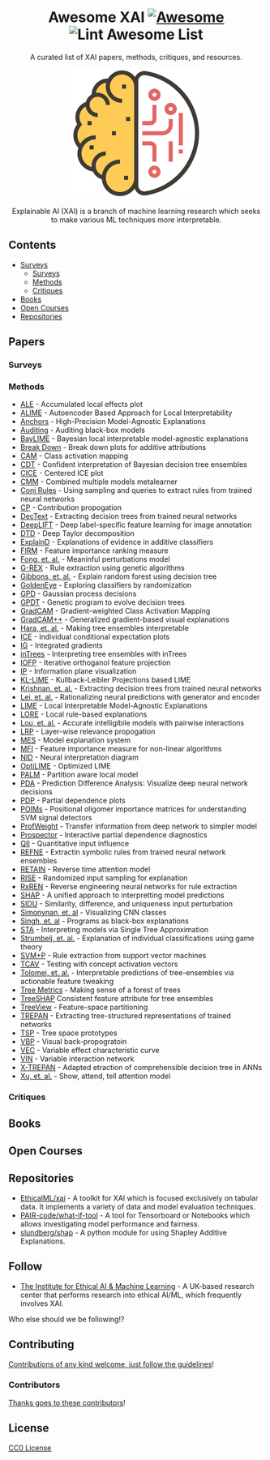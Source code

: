 <div align="center">

<!-- title -->
<!--lint ignore no-dead-urls-->
# Awesome XAI [![Awesome](https://awesome.re/badge.svg)](https://awesome.re) ![Lint Awesome List](https://github.com/altamiracorp/awesome-xai/workflows/Lint%20Awesome%20List/badge.svg)

<!-- subtitle -->
A curated list of XAI papers, methods, critiques, and resources.

<!-- image -->
<img src="https://github.com/altamiracorp/awesome-xai/blob/master/images/icon.png?raw=true" />

<!-- description -->
Explainable AI (XAI) is a branch of machine learning research which seeks to make various 
ML techniques more interpretable.

</div>

<!-- TOC -->

## Contents
- [Surveys](#surveys)
    - [Surveys](#surveys)
    - [Methods](#methods)
    - [Critiques](#critiques)
- [Books](#books)
- [Open Courses](#open-courses)
- [Repositories](#repositories)


<!-- CONTENT -->
## Papers
<!-- - [Apple](https://apple.com) - Apple as a placeholder. -->
### Surveys

### Methods
* [ALE](https://rss.onlinelibrary.wiley.com/doi/abs/10.1111/rssb.12377) - Accumulated local effects plot
* [ALIME](https://link.springer.com/chapter/10.1007/978-3-030-33607-3_49) - Autoencoder Based Approach for Local Interpretability
* [Anchors](https://ojs.aaai.org/index.php/AAAI/article/view/11491) - High-Precision Model-Agnostic Explanations
* [Auditing](https://link.springer.com/article/10.1007/s10115-017-1116-3) - Auditing black-box models
* [BayLIME](https://arxiv.org/abs/2012.03058) - Bayesian local interpretable model-agnostic explanations
* [Break Down](http://ema.drwhy.ai/breakDown.html#BDMethod) - Break down plots for additive attributions
* [CAM](https://www.cv-foundation.org/openaccess/content_cvpr_2016/papers/Zhou_Learning_Deep_Features_CVPR_2016_paper.pdf) - Class activation mapping
* [CDT](https://ieeexplore.ieee.org/abstract/document/4167900) - Confident interpretation of Bayesian decision tree ensembles
* [CICE](https://christophm.github.io/interpretable-ml-book/ice.html) - Centered ICE plot
* [CMM](https://citeseerx.ist.psu.edu/viewdoc/download?doi=10.1.1.40.2710&rep=rep1&type=pdf) - Combined multiple models metalearner
* [Conj Rules](https://www.sciencedirect.com/science/article/pii/B9781558603356500131) - Using sampling and queries to extract rules from trained neural networks
* [CP](https://ieeexplore.ieee.org/abstract/document/6597214) - Contribution propogation
* [DecText](https://dl.acm.org/doi/abs/10.1145/775047.775113) - Extracting decision trees from trained neural networks
* [DeepLIFT](https://ieeexplore-ieee-org.ezproxy.libraries.wright.edu/abstract/document/9352498) - Deep label-specific feature learning for image annotation
* [DTD](https://www.sciencedirect.com/science/article/pii/S0031320316303582) - Deep Taylor decomposition
* [ExplainD](https://www.aaai.org/Papers/IAAI/2006/IAAI06-018.pdf) - Explanations of evidence in additive classifiers
* [FIRM](https://link.springer.com/chapter/10.1007/978-3-642-04174-7_45) - Feature importance ranking measure
* [Fong, et. al.](https://openaccess.thecvf.com/content_iccv_2017/html/Fong_Interpretable_Explanations_of_ICCV_2017_paper.html) - Meaninful perturbations model
* [G-REX](https://www.academia.edu/download/51462700/s0362-546x_2896_2900267-220170122-9600-1njrpyx.pdf) - Rule extraction using genetic algorithms
* [Gibbons, et. al.](https://www.ncbi.nlm.nih.gov/pmc/articles/PMC3977175/) - Explain random forest using decision tree
* [GoldenEye](https://link-springer-com.ezproxy.libraries.wright.edu/article/10.1007/s10618-014-0368-8) - Exploring classifiers by randomization
* [GPD](https://arxiv.org/abs/0912.1128) - Gaussian process decisions
* [GPDT](https://ieeexplore.ieee.org/abstract/document/4938655) - Genetic program to evolve decision trees
* [GradCAM](https://openaccess.thecvf.com/content_iccv_2017/html/Selvaraju_Grad-CAM_Visual_Explanations_ICCV_2017_paper.html) - Gradient-weighted Class Activation Mapping
* [GradCAM++](https://ieeexplore.ieee.org/abstract/document/8354201/) - Generalized gradient-based visual explanations
* [Hara, et. al.](https://arxiv.org/abs/1606.05390) - Making tree ensembles interpretable
* [ICE](https://www.tandfonline.com/doi/abs/10.1080/10618600.2014.907095) - Individual conditional expectation plots
* [IG](http://proceedings.mlr.press/v70/sundararajan17a/sundararajan17a.pdf) - Integrated gradients
* [inTrees](https://link.springer.com/article/10.1007/s41060-018-0144-8) - Interpreting tree ensembles with inTrees
* [IOFP](https://arxiv.org/abs/1611.04967) - Iterative orthoganol feature projection
* [IP](https://arxiv.org/abs/1703.00810) - Information plane visualization
* [KL-LIME](https://arxiv.org/abs/1810.02678) - Kullback-Leibler Projections based LIME
* [Krishnan, et. al.](https://www.sciencedirect.com/science/article/abs/pii/S0031320398001812) - Extracting decision trees from trained neural networks
* [Lei, et. al.](https://arxiv.org/abs/1606.04155) - Rationalizing neural predictions with generator and encoder
* [LIME](https://dl.acm.org/doi/abs/10.1145/2939672.2939778) - Local Interpretable Model-Agnostic Explanations
* [LORE](https://arxiv.org/abs/1805.10820) - Local rule-based explanations
* [Lou, et. al.](https://dl.acm.org/doi/abs/10.1145/2487575.2487579) - Accurate intelligibile models with pairwise interactions
* [LRP](https://journals.plos.org/plosone/article?id=10.1371/journal.pone.0130140) - Layer-wise relevance propogation
* [MES](https://ieeexplore.ieee.org/abstract/document/7738872) - Model explanation system
* [MFI](https://arxiv.org/abs/1611.07567) - Feature importance measure for non-linear algorithms
* [NID](https://www.sciencedirect.com/science/article/abs/pii/S0304380002000649) - Neural interpretation diagram
* [OptiLIME](https://arxiv.org/abs/2006.05714) - Optimized LIME
* [PALM](https://dl.acm.org/doi/abs/10.1145/3077257.3077271) - Partition aware local model
* [PDA](https://arxiv.org/abs/1702.04595) - Prediction Difference Analysis: Visualize deep neural network decisions
* [PDP](https://projecteuclid.org/download/pdf_1/euclid.aos/1013203451) - Partial dependence plots
* [POIMs](https://academic.oup.com/bioinformatics/article/24/13/i6/233341) - Positional oligomer importance matrices for understanding SVM signal detectors
* [ProfWeight](https://arxiv.org/abs/1807.07506) - Transfer information from deep network to simpler model
* [Prospector](https://dl.acm.org/doi/abs/10.1145/2858036.2858529) - Interactive partial dependence diagnostics
* [QII](https://ieeexplore.ieee.org/abstract/document/7546525) - Quantitative input influence
* [REFNE](https://content.iospress.com/articles/ai-communications/aic272) - Extractin symbolic rules from trained neural network ensembles
* [RETAIN](https://arxiv.org/abs/1608.05745) - Reverse time attention model
* [RISE](https://arxiv.org/abs/1806.07421) - Randomized input sampling for explanation
* [RxREN](https://link.springer.com/article/10.1007%2Fs11063-011-9207-8) - Reverse engineering neural networks for rule extraction
* [SHAP](https://arxiv.org/abs/1705.07874) - A unified approach to interpretting model predictions
* [SIDU](https://arxiv.org/abs/2101.10710) - Similarity, difference, and uniqueness input perturbation
* [Simonynan, et. al](https://arxiv.org/abs/1312.6034) - Visualizing CNN classes
* [Singh, et. al](https://arxiv.org/abs/1611.07579) - Programs as black-box explanations
* [STA](https://arxiv.org/abs/1610.09036) - Interpreting models via Single Tree Approximation
* [Strumbelj, et. al.](https://www.jmlr.org/papers/volume11/strumbelj10a/strumbelj10a.pdf) - Explanation of individual classifications using game theory
* [SVM+P](https://www.academia.edu/download/2471122/3uecwtv9xcwxg6r.pdf) - Rule extraction from support vector machines
* [TCAV](https://openreview.net/forum?id=S1viikbCW) - Testing with concept activation vectors
* [Tolomei, et. al.](https://dl.acm.org/doi/abs/10.1145/3097983.3098039) - Interpretable predictions of tree-ensembles via actionable feature tweaking
* [Tree Metrics](https://www.researchgate.net/profile/Edward-George-2/publication/2610587_Making_Sense_of_a_Forest_of_Trees/links/55b1085d08aec0e5f430eb40/Making-Sense-of-a-Forest-of-Trees.pdf) - Making sense of a forest of trees
* [TreeSHAP](https://arxiv.org/abs/1706.06060) Consistent feature attribute for tree ensembles
* [TreeView](https://arxiv.org/abs/1611.07429) - Feature-space partitioning
* [TREPAN](http://www.inf.ufrgs.br/~engel/data/media/file/cmp121/TREPAN_craven.nips96.pdf) - Extracting tree-structured representations of trained networks
* [TSP](https://dl.acm.org/doi/abs/10.1145/3412815.3416893) - Tree space prototypes
* [VBP](http://www.columbia.edu/~aec2163/NonFlash/Papers/VisualBackProp.pdf) - Visual back-propogratoin
* [VEC](https://ieeexplore.ieee.org/abstract/document/5949423) - Variable effect characteristic curve
* [VIN](https://dl.acm.org/doi/abs/10.1145/1014052.1014122) - Variable interaction network
* [X-TREPAN](https://arxiv.org/abs/1508.07551) - Adapted etraction of comprehensible decision tree in ANNs
* [Xu, et. al.](http://proceedings.mlr.press/v37/xuc15) - Show, attend, tell attention model



### Critiques

## Books

## Open Courses

## Repositories

- [EthicalML/xai](https://github.com/EthicalML/xai) - A toolkit for XAI which is focused exclusively on tabular data. It implements a variety of data and model evaluation techniques.
- [PAIR-code/what-if-tool](https://github.com/PAIR-code/what-if-tool) - A tool for Tensorboard or Notebooks which allows investigating model performance and fairness.
- [slundberg/shap](https://github.com/slundberg/shap) - A python module for using Shapley Additive Explanations.


<!-- END CONTENT -->

## Follow
- [The Institute for Ethical AI & Machine Learning](https://ethical.institute/index.html) - A UK-based research center that performs research into ethical AI/ML, which frequently involves XAI.

Who else should we be following!?

## Contributing

[Contributions of any kind welcome, just follow the guidelines](contributing.md)!

### Contributors
[Thanks goes to these contributors](https://github.com/altamiracorp/awesome-xai/graphs/contributors)!

## License
[CC0 License](license)
